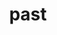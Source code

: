 ---
category: 4-letters
denotation: null
name: past
reference_link: https://www.etymonline.com/word/past
root_language: null
root_name: null
title: past
type: free
word_sums:
- respelling: past
  sum: 'Past + '
---